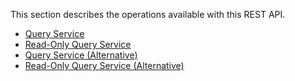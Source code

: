 This section describes the operations available with this REST API.

* [Query Service](#query-service)
* [Read-Only Query Service](#read-only-query-service)
* [Query Service (Alternative)](#query-service-alternative)
* [Read-Only Query Service (Alternative)](#read-only-query-service-alternative)